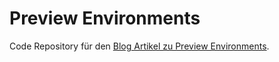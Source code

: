 # Preview Environments

Code Repository für den [Blog Artikel zu Preview Environments](https://lion5.io/blog/preview-environment/).

